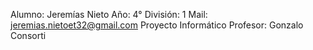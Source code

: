 Alumno: Jeremías Nieto 
Año: 4° 
División: 1 
Mail: jeremias.nietoet32@gmail.com 
Proyecto Informático 
Profesor: Gonzalo Consorti

